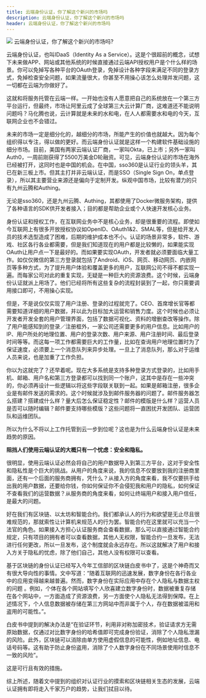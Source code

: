```yaml
---
title: 云端身份认证，你了解这个新兴的市场吗
description: 云端身份认证，你了解这个新兴的市场吗
header: 云端身份认证，你了解这个新兴的市场吗
---
```

![](http://img.staryu.cn/20181009-%E4%BA%91%E7%AB%AF%E8%BA%AB%E4%BB%BD%E8%AE%A4%E8%AF%81.jpg)
云端身份认证，你了解这个新兴的市场吗?
<!-- more -->

云端身份认证，也叫IDaaS（Identity As a Service）。这是个很超前的概念，试想下未来做APP、网站或其他系统的时候直接通过云端API授权用户是个什么样的场景。你可以免掉写各种平台的OAuth登录，免掉设计各种字段来满足不同的登录方式，免掉检查安全问题，如果流量很大，你甚至不用操心该怎么处理并发问题，这一切都在云端为你做好了。

这就和将服务托管在云端一样。一开始也没有人愿意把自己的系统放在一个第三方平台运行，但最终，市场让阿里云成了全球第三大云计算厂商，这难道还不能说明问题吗？马化腾也说，云计算就是未来的水和电，在人人都需要水和电的今天，互联网企业也不会错过。

未来的市场一定是细分化的，越细分的市场，所能产生的价值也就越大。因为每个组织得以专注，得以做的更好。而云端身份认证就是这样一个构建软件基础设施的细分市场。目前，美国有两家云端认证厂商，一家叫Okta，已上市；另外一家叫Auth0，一周前刚获得了5500万美金D轮融资。可见，云端身份认证的市场在海外已经被打开，这同时也是中国的机会。在中国，sso360是认证行业的领头羊，其已在新三板上市。但其主打并非云端认证，而是SSO（Single Sign On，单点登录），所以其主要营业来源还是偏向于定制开发。纵观中国市场，比较有潜力的只有九州云腾和Authing。

无论是sso360，还是九州云腾、Authing，其都使用了Docker微服务架构，提供了各种语言的SDK供开发者接入；目的都是帮助企业或个人快速开发核心业务。

身份认证和授权工作，在互联网业务中不是核心业务，却是很重要的流程。即使如今互联网上有很多开放授权协议如OpenID、OAuth1&2、SMAL等，但是给开发人员的技术选型造成了困难，后期的维护成本也不小。认证的场景非常多，软件、游戏、社区各行各业都需要，但是我们知道现在的用户都是比较懒的，如果能实现OAuth让用户点一下是最好的。而如果要实现OAuth，开发者就必须要面临大量工作。如仅仅微信的第三方登录就包括了Android、iOS、网页、移动网页、内嵌网页等多种方式，为了提升用户体验和覆盖更多的用户，互联网公司不得不都实现一遍。而每家公司对此的重复实现，无疑是一种巨大的资源浪费。这个时候，云端身份认证就派上用场了。他们已经将所有这些复杂的流程封装到了一起，你只需要调用接口即可，不用操心实现。

但是，不是说仅仅实现了用户注册、登录的过程就完了。CEO、首席增长官等都需要知道详细的用户数据，并以此为目标加大运营和销售力度。这个时候也必须让开发者开发全套的用户管理界面，包括了数据可视化、资料的增删查改等操作。除了用户能感知到的登录／注册框外，一家公司还需要更多的用户信息。比如用户的IP、用户所处的地理位置、用户的登录次数、用户来源、用户注册时间、最后登录时间等等。而这每一项工作都需要巨大的工作量，比如在查询用户地理位置时为了保证速度，必须要上一个消息队列来异步处理。一旦上了消息队列，那么对于运维人员来说，也是加重了工作负担。

你以为这就完了？还早着呢。现在大多系统是支持多种登录方式登录的，比如用手机、邮箱、用户名和第三方登录都可以找到同一个账户，这其中是存在一些冲突的，你必须再设计一些逻辑以将这些字段联关联到一起。如果是邮箱注册，很多企业是有邮件发送的需求的。这个时候就涉及到邮件服务器的问题了。邮件服务器怎么搭建？搭建成什么样？量大后怎么保证稳定性？邮件的模版是什么样？运营人员是否可以随时编辑？邮件要支持哪些模版？这些问题将一直困扰开发团队、运营团队和运维团队。

所以为什么不将以上工作托管到云一步到位呢？这也是为什么云端身份认证是未来趋势的原因。

**阻挡人们使用云端认证的大概只有一个忧虑：安全和隐私。**

很明显，使用云端认证必然会将自己的用户数据导入到第三方平台，这对于安全性和隐私性是个巨大的挑战。从用户的角度来说，我的信息不仅要放到我的注册商里面，还有一个后面的服务商拥有，凭什么？从接入方的角度来看，我不仅要拱手给出我的用户数据，还要给你钱，你如何保证你不会侵犯我和用户的隐私，如何保证不查看我们的运营数据？从服务商的角度来看，如何让终端用户和接入用户信任，是最大的问题。

好在我们有区块链、以太坊和智能合约。我们都承认人的行为和欲望是无止尽且很难规范的，那就索性让计算机来规范人的行为罢。智能合约在这里就可以充当一个法官的角色。如果接入方担心认证服务商会查看数据，那么可以直接通过智能合约规定，只有项目的拥有者可以查看数据，其他人无权限，智能合约一旦发布，无法进行任何更改，所以一旦发布，这个制度就会永远存在。所以这就解决了用户和接入方关于隐私的忧虑，除了他们自己，其他人没有权限可以查看。

基于区块链的身份认证已经写入今年工信部的区块链白皮书中了，这是个神奇而又有很大导向性的事情。文中写道：“随着互联网的迅速发展，数字身份在各行各业中的应用变得越来越普遍。然而，数字身份在实际应用中存在个人隐私与数据主权的问题 。例如，个体在各个网站填写个人欣喜建立数字身份时，数据被重复存储在各个网站中，一方面造成了资源浪费，另一方面使个人隐私无法得到保障。在上述情况下，个人信息数据被存储在第三方网站中而非属于个人，存在数据被滥用和盗用的可能性。”。

白皮书中提到的解决办法是“在验证环节，利用非对称加密技术，验证请求方无需原始数据，仅通过对比数字身份的哈希值即可完成身份验证，消除了个人隐私泄漏的风险。此外，区块链可以消除由单方使用虚假信息的可能性，例如地址信息、电话号码等。这有助于防止身份盗用，消除了个人数字身份在不同场景使用时信息不一致的风险”。

这是可行且有效的措施。

综上所述，随着文中提到的组织对认证行业的摸索和区块链相关生态的发展，云端认证拥有即将走入千家万户的趋势，让我们拭目以待。

